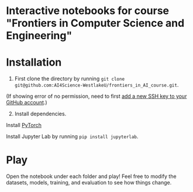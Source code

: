 # Interactive notebooks for course "Frontiers in Computer Science and Engineering"

# Installation

1. First clone the directory by running `git clone git@github.com:AI4Science-WestlakeU/frontiers_in_AI_course.git`.
   
(If showing error of no permission, need to first [add a new SSH key to your GitHub account](https://docs.github.com/en/authentication/connecting-to-github-with-ssh/adding-a-new-ssh-key-to-your-github-account).)

2. Install dependencies.

Install [PyTorch](https://pytorch.org/)

Install Jupyter Lab by running `pip install jupyterlab`.


# Play

Open the notebook under each folder and play! Feel free to modify the datasets, models, training, and evaluation to see how things change.
